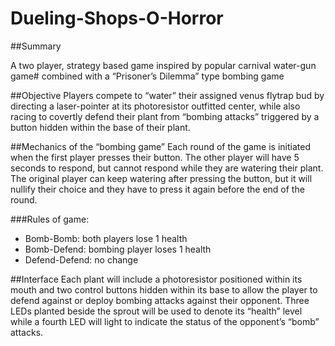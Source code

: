 Dueling-Shops-O-Horror
======================


##Summary

A two player, strategy based game inspired by popular carnival water-gun game# combined with a “Prisoner’s Dilemma” type bombing game

##Objective
Players compete to “water” their assigned venus flytrap bud by directing a laser-pointer at its photoresistor outfitted center, while also racing to covertly defend their plant from “bombing attacks” triggered by a button hidden within the base of their plant. 

##Mechanics of the “bombing game”
Each round of the game is initiated when the first player presses their button. The other player will have 5 seconds to respond, but cannot respond while they are watering their plant. The original player can keep watering after pressing the button, but it will nullify their choice and they have to press it again before the end of the round.

###Rules of game:
* Bomb-Bomb: both players lose 1 health 
* Bomb-Defend: bombing player loses 1 health
* Defend-Defend: no change

##Interface
Each plant will include a photoresistor positioned within its mouth and two control buttons hidden within its base to allow the player to defend against or deploy bombing attacks against their opponent.  Three LEDs planted beside the sprout will be used to denote its “health” level while a fourth LED will light to indicate the status of the opponent’s “bomb” attacks. 
